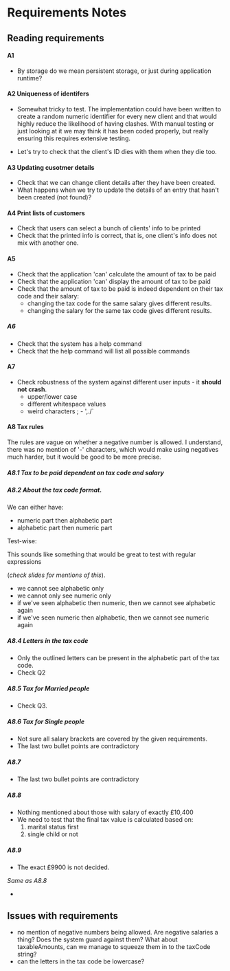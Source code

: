 # Requirements Notes 

## Reading requirements

#### A1 

* By storage do we mean persistent storage, or just during application runtime? 


#### A2 Uniqueness of identifers

* Somewhat tricky to test. The implementation could have been written to create a random numeric identifier for every new client and that would highly reduce the likelihood of having clashes. With manual testing or just looking at it we may think it has been coded properly, but really ensuring this requires extensive testing. 

* Let's try to check that the client's ID dies with them when they die too. 

#### A3 Updating cusotmer details

* Check that we can change client details after they have been created. 
* What happens when we try to update the details of an entry that hasn't been created (not found)? 


#### A4 Print lists of customers

* Check that users can select a bunch of clients' info to be printed 
* Check that the printed info is correct, that is, one client's info does not mix with another one.

#### A5 

* Check that the application 'can' calculate the amount of tax to be paid
* Check that the application 'can' display the amount of tax to be paid 
* Check that the amount of tax to be paid is indeed dependent on their tax code and their salary: 
	* changing the tax code for the same salary gives different results. 
	* changing the salary for the same tax code gives different results.

##### A6

* Check that the system has a help command 
* Check that the help command will list all possible commands 

#### A7 

* Check robustness of the system against different user inputs - it **should not crash**.
	* upper/lower case
	* different whitespace values
	* weird characters ; - ',./`
	
#### A8 Tax rules

<!-- There's no option for someone who doesn't have children! ( I guess u don't use any of the letters for that.. ok I get it now).  --> 

The rules are vague on whether a negative number is allowed. I understand, there was no mention of '-' characters, which would make using negatives much harder, but it would be good to be more precise. 

##### A8.1 Tax to be paid dependent on tax code and salary

##### A8.2 _About the tax code format._

We can either have: 

* numeric part then alphabetic part 
* alphabetic part then numeric part

Test-wise: 

This sounds like something that would be great to test with regular expressions 

(_check slides for mentions of this_). 

* we cannot see alphabetic only 
* we cannot only see numeric only 
* if we've seen alphabetic then numeric, then we cannot see alphabetic again 
* if we've seen numeric then alphabetic, then we cannot see numeric again

<!-- ##### A8.3
_Do not quite understand this yet_
 -->
 
##### A8.4 Letters in the tax code

* Only the outlined letters can be present in the alphabetic part of the tax code. 
* Check Q2


##### A8.5 Tax for Married people

* Check Q3. 

##### A8.6 Tax for Single people

* Not sure all salary brackets are covered by the given requirements. 
* The last two bullet points are contradictory

##### A8.7

* The last two bullet points are contradictory

##### A8.8 

* Nothing mentioned about those with salary of exactly £10,400
* We need to test that the final tax value is calculated based on:
	1. marital status first 
	2. single child or not

##### A8.9

* The exact £9900 is not decided. 

_Same as A8.8_
 

-

## Issues with requirements
* no mention of negative numbers being allowed. Are negative salaries a thing? Does the system guard against them? What about taxableAmounts, can we manage to squeeze them in to the taxCode string? 
* can the letters in the tax code be lowercase? 
<!-- * there is no mention of whether some of the codes in the tax code are mutually exclusive (e.g. D and S and M, or T and U, or C and E and F).  -->
<!-- * there is not mention of it not being acceptable for duplicate letters to be found in the taxcode.  -->
<!-- * We assume that earning less than zero (Paying?) person, pays no tax. i.e. min range = 0.  -->
<!-- * Non-functional requirements have not been detailed: do we expect the system to run on any platform? are there any speed / performance requirements that need to be catered for? For example, the requirements don't mention how many clients can be persisted on the app, which may imply (unlimited), but in such a case, it would be useful to reconsider the array design, as this does not provide enough flexibility going forward. --> 
<!-- * Are there no security requirements? Perhaps the ability to allow locking the app with an app is desirable? After all, the software does hold people's tax codes, rates... --> 
<!-- * There is no mention of non-functional requirements. How many clients does the system need to support? --> 
<!-- * They are wrong with regards to the tax brackets, we don't know what to do if someone earns exactly 27,000 etc.etc. -->
<!-- * There is no mention of the tax year in which the tax code applies. If an accountant runs the program after a tax year has ended, or they forget to clear the system from all entries, and use it in the new year, it will be highly misleading.  -->
<!-- * Can we be more specific with the word storage in the first requirement. A1. It doesn't specify if this is persistent storage or only for the lifetime of the application. The implementation has assumed this will only be accross the lifetime of the application.  -->
<!-- * Q2: 8.4 Can we have both 'M' and 'S' at the same time? Are they not mutually exclusive? Same for 'T' and 'U' ? The other ones with the children? -->
<!-- * Q3: 8.5 What about people with exactly £27,000? Given that this detail has been overlooked, can we please get some clarification on what exactly is the intended behaviour for people earning £12,000. Understand that from the given requirements, they belong to group of people earning less than £27,000. But can we please get confirmation on this?  -->
